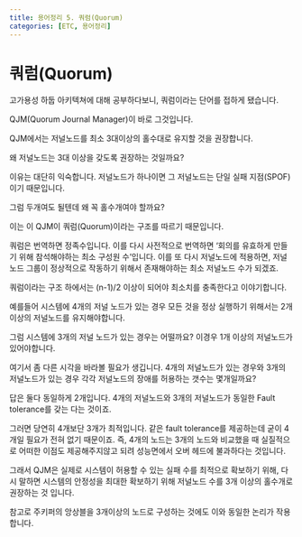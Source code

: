 ```yaml
---
title: 용어정리 5. 쿼럼(Quorum)
categories: [ETC, 용어정리]
---
```


# 쿼럼(Quorum)

고가용성 하둡 아키텍쳐에 대해 공부하다보니, 쿼럼이라는 단어를 접하게 됐습니다.

QJM(Quorum Journal Manager)이 바로 그것입니다.

QJM에서는 저널노드를 최소 3대이상의 홀수대로 유지할 것을 권장합니다.

왜 저널노드는 3대 이상을 갖도록 권장하는 것일까요?

이유는 대단히 익숙합니다. 저널노드가 하나이면 그 저널노드는 단일 실패 지점(SPOF)이기 때문입니다.

그럼 두개여도 될텐데 왜 꼭 홀수개여야 할까요?

이는 이 QJM이 쿼럼(Quorum)이라는 구조를 따르기 때문입니다.

쿼럼은 번역하면 정족수입니다. 이를 다시 사전적으로 번역하면 ‘회의를 유효하게 만들기 위해 참석해야하는 최소 구성원 수’입니다. 이를 또 다시 저널노드에 적용하면, 저널노드 그룹이 정상적으로 작동하기 위해서 존재해야하는 최소 저널노드 수가 되겠죠.

쿼럼이라는 구조 하에서는  (n-1)/2 이상이 되어야 최소치를 충족한다고 이야기합니다.

예를들어 시스템에 4개의 저널 노드가 있는 경우 모든 것을 정상 실행하기 위해서는 2개이상의 저널노드를 유지해야합니다.

그럼 시스템에 3개의 저널 노드가 있는 경우는 어떨까요? 이경우 1개 이상의 저널노드가 있어야합니다.

여기서 좀 다른 시각을 바라볼 필요가 생깁니다. 4개의 저널노드가 있는 경우와 3개의 저널노드가 있는 경우 각각 저널노드의 장애를 허용하는 갯수는 몇개일까요?

답은 둘다 동일하게 2개입니다. 4개의 저널노드와 3개의 저널노드가 동일한 Fault tolerance를 갖는 다는 것이죠.

그러면 당연히 4개보단 3개가 최적입니다. 같은 fault tolerance를 제공하는데 굳이 4개일 필요가 전혀 없기 때문이죠. 즉, 4개의 노드는 3개의 노드와 비교했을 때 실질적으로 어떠한 이점도 제공해주지않고 되려 성능면에서 오버 헤드에 불과하다는 것입니다.

그래서 QJM은 실제로 시스템이 허용할 수 있는 실패 수를 최적으로 확보하기 위해, 다시 말하면 시스템의 안정성을 최대한 확보하기 위해 저널노드 수를 3개 이상의 홀수개로 권장하는 것 입니다.

참고로 주키퍼의 앙상블을 3개이상의 노드로 구성하는 것에도 이와 동일한 논리가 작용합니다.
